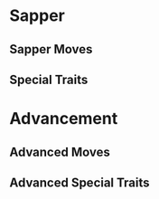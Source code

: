 # Sapper

## Sapper Moves

## Special Traits

# Advancement
## Advanced Moves

## Advanced Special Traits
